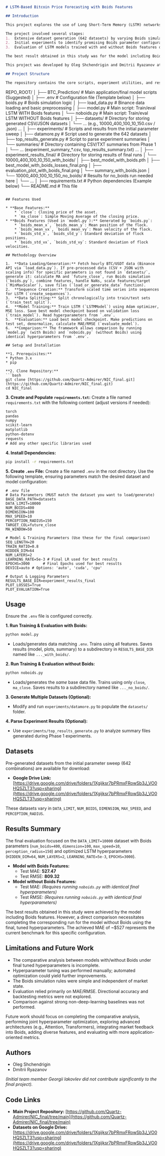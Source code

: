 ```markdown
# LSTM-Based Bitcoin Price Forecasting with Boids Features

## Introduction

This project explores the use of Long Short-Term Memory (LSTM) networks for predicting the hourly closing price of the Bitcoin (BTC/USDT pair), using historical data from the Binance exchange. A key focus of this work was investigating whether incorporating novel features derived from the Boids algorithm—a simulation of collective flocking behavior—could enhance prediction accuracy compared to using standard price-based features alone.

The project involved several stages:
1.  Extensive dataset generation (642 datasets) by varying Boids simulation parameters and historical data lengths (1k to 20k hourly records). The 20000-record set remained incomplete (126 out of 192 combinations missing) due to time constraints.
2.  Initial experiments to identify promising Boids parameter configurations using fixed LSTM settings.
3.  Evaluation of LSTM models trained with and without Boids features on a selected dataset (\texttt{LIMIT=10000}, Boids Config: \texttt{400, 100, 10, 150}) using refined hyperparameters (\texttt{LEARNING_RATE=5e-3}, \texttt{EPOCHS=3000}).

The best result obtained in this study was for the model including Boids features, achieving a Mean Absolute Error (MAE) of \$527.47 on the test set. A direct comparison with the model without Boids features under identical hyperparameters was planned but not completed within the project's timeframe.

This project was developed by Oleg Shchendrigin and Dmitrii Ryazanov at Innopolis University. (Initial team member Georgii Iakovlev did not contribute significantly to the final project).

## Project Structure

The repository contains the core scripts, experiment utilities, and results directories. A possible organization reflecting the project components:

```
REPO_ROOT/
│
├── BTC_Prediction/           # Main application/final model scripts (Suggested)
│   ├── .env                  # Configuration file (Template below)
│   ├── boids.py              # Boids simulation logic
│   ├── load_data.py          # Binance data loading and basic preprocessing
│   ├── model.py              # Main script: Train/eval LSTM WITH Boids features
│   └── noboids.py            # Main script: Train/eval LSTM WITHOUT Boids features
│
├── datasets/                 # Directory for storing generated CSV/JSON datasets
│   └── ... (e.g., 10000_400_100_10_150.csv / .json) ...
│
├── experiments/              # Scripts and results from the initial parameter sweep
│   ├── datamore.py           # Script used to generate the 642 datasets
│   ├── top_results_generate.py # Script to parse experiment summaries
│   └── summaries/            # Directory containing CSV/TXT summaries from Phase 1
│       └── ... (experiment_summary_*.csv, top_results_summary.txt) ...
│
├── experiment_results_final/ # Directory for storing results of final runs
│   └── 10000_400_100_10_150_with_boids/
│       ├── best_model_with_boids.pth
│       ├── best_model_with_boids_losses_final.png
│       ├── evaluation_plot_with_boids_final.png
│       └── summary_with_boids.json
│   └── 10000_400_100_10_150_no_boids/ # Results for no_boids run needed here
│       └── ...
│
├── requirements.txt          # Python dependencies (Example below)
└── README.md                 # This file
```

## Features Used

* **Base Features:**
    * `close`: Closing price of the asset.
    * `ma_close`: Simple Moving Average of the closing price.
* **Boids Features (Used in `model.py`):** Generated by `boids.py`:
    * `boids_mean_x`, `boids_mean_y`: Mean position of the flock.
    * `boids_mean_vx`, `boids_mean_vy`: Mean velocity of the flock.
    * `boids_std_x`, `boids_std_y`: Standard deviation of flock positions.
    * `boids_std_vx`, `boids_std_vy`: Standard deviation of flock velocities.

## Methodology Overview

1.  **Data Loading/Generation:** Fetch hourly BTC/USDT data (Binance API via `load_data.py`). If pre-processed data (CSV + JSON with scaling info) for specific parameters is not found in `datasets/`, generate it: calculate MA and `future_close`, run Boids simulation (`boids.py`), combine features, handle NaNs, scale features/target (`MinMaxScaler`), save files (`load_or_generate_data` function).
2.  **Sequence Creation:** Transform scaled time series into sequences for LSTM (`create_sequences`).
3.  **Data Splitting:** Split chronologically into train/test sets (`train_test_split`).
4.  **Model Training:** Train LSTM (`LSTMModel`) using Adam optimizer, MSE loss. Save best model checkpoint based on validation loss (`train_model`). Read hyperparameters from `.env`.
5.  **Evaluation:** Load best model checkpoint. Make predictions on test set, denormalize, calculate MAE/RMSE (`evaluate_model`).
6.  **Comparison:** The framework allows comparison by running `model.py` (with Boids) and `noboids.py` (without Boids) using identical hyperparameters from `.env`.

## Setup and Installation

**1. Prerequisites:**
* Python 3.x
* pip

**2. Clone Repository:**
```bash
git clone [https://github.com/Quartz-Admirer/NIC_final.git](https://github.com/Quartz-Admirer/NIC_final.git)
cd NIC_final
```

**3. Create and Populate `requirements.txt`:**
   Create a file named `requirements.txt` with the following content (adjust versions if needed):
   ```txt
   torch
   pandas
   numpy
   scikit-learn
   matplotlib
   python-dotenv
   requests
   # Add any other specific libraries used
   ```

**4. Install Dependencies:**
```bash
pip install -r requirements.txt
```

**5. Create `.env` File:**
   Create a file named `.env` in the root directory. Use the following template, ensuring parameters match the desired dataset and model configuration:

   ```dotenv
   # .env file
   # Data Parameters (MUST match the dataset you want to load/generate)
   BASE_DATA_PATH=datasets
   DATA_LIMIT=10000
   NUM_BOIDS=400
   DIMENSION=100
   MAX_SPEED=10
   PERCEPTION_RADIUS=150
   TARGET_COL=future_close
   MA_WINDOW=50

   # Model & Training Parameters (Use these for the final comparison)
   SEQ_LENGTH=20
   TRAIN_RATIO=0.8
   HIDDEN_DIM=64
   NUM_LAYERS=2
   LEARNING_RATE=5e-3 # Final LR used for best results
   EPOCHS=3000      # Final Epochs used for best results
   DEVICE=auto # Options: 'auto', 'cuda', 'cpu'

   # Output & Logging Parameters
   RESULTS_BASE_DIR=experiment_results_final
   PLOT_LOSSES=True
   PLOT_EVALUATION=True
   ```

## Usage

Ensure the `.env` file is configured correctly.

**1. Run Training & Evaluation with Boids:**
```bash
python model.py
```
   * Loads/generates data matching `.env`. Trains using all features. Saves results (model, plots, summary) to a subdirectory in `RESULTS_BASE_DIR` named like `..._with_boids/`.

**2. Run Training & Evaluation without Boids:**
```bash
python noboids.py
```
   * Loads/generates the *same* base data file. Trains using only `close`, `ma_close`. Saves results to a subdirectory named like `..._no_boids/`.

**3. Generate Multiple Datasets (Optional):**
   * Modify and run `experiments/datamore.py` to populate the `datasets/` folder.

**4. Parse Experiment Results (Optional):**
   * Use `experiments/top_results_generate.py` to analyze summary files generated during Phase 1 experiments.

## Datasets

Pre-generated datasets from the initial parameter sweep (642 combinations) are available for download:

* **Google Drive Link:** [https://drive.google.com/drive/folders/1Xgijksr7bPRmxFRowSb3J_VO0HQSZLT3?usp=sharing](https://drive.google.com/drive/folders/1Xgijksr7bPRmxFRowSb3J_VO0HQSZLT3?usp=sharing)

These datasets vary in `DATA_LIMIT`, `NUM_BOIDS`, `DIMENSION`, `MAX_SPEED`, and `PERCEPTION_RADIUS`.

## Results Summary

The final evaluation focused on the `DATA_LIMIT=10000` dataset with Boids parameters (`num_boids=400`, `dimension=100`, `max_speed=10`, `perception_radius=150`) and optimized LSTM hyperparameters (`HIDDEN_DIM=64`, `NUM_LAYERS=2`, `LEARNING_RATE=5e-3`, `EPOCHS=3000`).

* **Model with Boids Features:**
    * Test MAE: **527.47**
    * Test RMSE: **809.32**
* **Model without Boids Features:**
    * Test MAE: *(Requires running `noboids.py` with identical final hyperparameters)*
    * Test RMSE: *(Requires running `noboids.py` with identical final hyperparameters)*

The best results obtained in this study were achieved by the model including Boids features. However, a direct comparison necessitates completing the corresponding run for the model without Boids using the final, tuned hyperparameters. The achieved MAE of ~$527 represents the current benchmark for this specific configuration.

## Limitations and Future Work

* The comparative analysis between models with/without Boids under final tuned hyperparameters is incomplete.
* Hyperparameter tuning was performed manually; automated optimization could yield further improvements.
* The Boids simulation rules were simple and independent of market state.
* Evaluation relied primarily on MAE/RMSE. Directional accuracy and backtesting metrics were not explored.
* Comparison against strong non-deep-learning baselines was not performed.

Future work should focus on completing the comparative analysis, performing joint hyperparameter optimization, exploring advanced architectures (e.g., Attention, Transformers), integrating market feedback into Boids, adding diverse features, and evaluating with more application-oriented metrics.

## Authors

* Oleg Shchendrigin
* Dmitrii Ryazanov

*(Initial team member Georgii Iakovlev did not contribute significantly to the final project).*

## Code Links

* **Main Project Repository:** [https://github.com/Quartz-Admirer/NIC_final/tree/main](https://github.com/Quartz-Admirer/NIC_final/tree/main)
* **Datasets on Google Drive:** [https://drive.google.com/drive/folders/1Xgijksr7bPRmxFRowSb3J_VO0HQSZLT3?usp=sharing](https://drive.google.com/drive/folders/1Xgijksr7bPRmxFRowSb3J_VO0HQSZLT3?usp=sharing)

```
